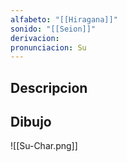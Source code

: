 ```yaml
---
alfabeto: "[[Hiragana]]"
sonido: "[[Seion]]"
derivacion: 
pronunciacion: Su
---
```

## Descripcion

## Dibujo

![[Su-Char.png]]